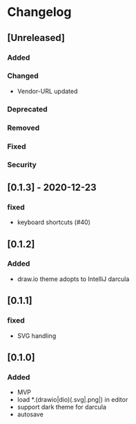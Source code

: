 <!-- Keep a Changelog guide -> https://keepachangelog.com -->

# Changelog

## [Unreleased]
### Added

### Changed
- Vendor-URL updated

### Deprecated

### Removed

### Fixed

### Security

## [0.1.3] - 2020-12-23

### fixed
- keyboard shortcuts (#40)

## [0.1.2]

### Added
- draw.io theme adopts to IntelliJ darcula

## [0.1.1]

### fixed
- SVG handling

## [0.1.0]

### Added
-   MVP
-   load *.(drawio|dio)(.svg|.png|) in editor
-   support dark theme for darcula
-   autosave

